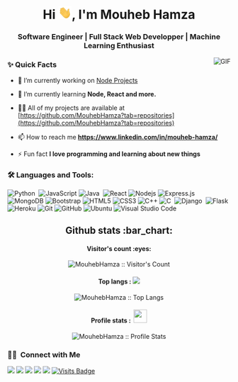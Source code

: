 <h1 align="center">Hi <img src="https://raw.githubusercontent.com/ABSphreak/ABSphreak/master/gifs/Hi.gif" width="30px">, I'm Mouheb Hamza</h1>
<h3 align="center">Software Engineer | Full Stack Web Developper  | Machine Learning Enthusiast</h3>


  <img align="right" alt="GIF" src="https://media.giphy.com/media/MC6eSuC3yypCU/giphy.gif" />
  
### ✨ Quick Facts
- 🔭 I’m currently working on [Node Projects](https://github.com/MouhebHamza/MouhebHamza)

- 🌱 I’m currently learning **Node, React and more.**

- 👨‍💻 All of my projects are available at [https://github.com/MouhebHamza?tab=repositories](https://github.com/MouhebHamza?tab=repositories)

- 📫 How to reach me **https://www.linkedin.com/in/mouheb-hamza/**

- ⚡ Fun fact **I love programming and learning about new things**



### 🛠️ Languages and Tools:

![Python](https://img.shields.io/badge/-Python-05122A?style=flat&logo=python)&nbsp;
![JavaScript](https://img.shields.io/badge/-JavaScript-black?style=flat-square&logo=javascript)
![Java](https://img.shields.io/badge/-Java-05122A?style=flat&logo=Java&logoColor=FFA518)&nbsp;
![React](https://img.shields.io/badge/-React-black?style=flat-square&logo=react)
![Nodejs](https://img.shields.io/badge/-Nodejs-black?style=flat-square&logo=Node.js)
![Express.js](https://img.shields.io/badge/-Express-black?style=flat-square&logo=expressjs)
![MongoDB](https://img.shields.io/badge/-MongoDB-black?style=flat-square&logo=mongodb)
![Bootstrap](https://img.shields.io/badge/-Bootstrap-black?style=flat-square&logo=bootstrap)
![HTML5](https://img.shields.io/badge/-HTML5-black?style=flat-square&logo=html5&logoColor=white)
![CSS3](https://img.shields.io/badge/-CSS3-black?style=flat-square&logo=css3)
![C++](https://img.shields.io/badge/-C++-black?style=flat-square&logo=c)
![C](https://img.shields.io/badge/-C-05122A?style=flat&logo=C&logoColor=A8B9CC)&nbsp;
![Django](https://img.shields.io/badge/-Django-05122A?style=flat&logo=django&logoColor=092E20)&nbsp;
![Flask](https://img.shields.io/badge/-Flask-05122A?style=flat&logo=flask)&nbsp;
![Heroku](https://img.shields.io/badge/-Heroku-black?style=flat-square&logo=heroku)
![Git](https://img.shields.io/badge/-Git-black?style=flat-square&logo=git)
![GitHub](https://img.shields.io/badge/-GitHub-black?style=flat-square&logo=github)
![Ubuntu](https://img.shields.io/badge/-Ubuntu-black?style=flat-square&logo=ubuntu)
![Visual Studio Code](https://img.shields.io/badge/-Visual%20Studio%20Code-05122A?style=flat&logo=visual-studio-code&logoColor=007ACC)&nbsp;




<h2 align="center">Github stats :bar_chart:</h2>

<h4 align="center">Visitor's count :eyes:</h4>

<p align="center"><img src="https://profile-counter.glitch.me/{MouhebHamza}/count.svg" alt="MouhebHamza :: Visitor's Count" /></p>

<h4 align="center">Top langs :&nbsp;<img src="https://media.giphy.com/media/ObNTw8Uzwy6KQ/giphy.gif" width="30px"></h4>

<p align="center"><img src="https://github-readme-stats.vercel.app/api/top-langs/?username=MouhebHamza&langs_count=10&theme=tokyonight&layout=compact" alt="MouhebHamza :: Top Langs" /></p>

<h4 align="center">Profile stats :&nbsp; <img src="https://cultofthepartyparrot.com/parrots/hd/githubparrot.gif" width="30" height="30"/></h4>

<p align="center"><img src="https://github-readme-stats.vercel.app/api?username=MouhebHamza&show_icons=true&theme=synthwave" alt="MouhebHamza :: Profile Stats" /></p>



### 🤝🏻 &nbsp;Connect with Me

<p align = "center">
 
[<img src ="https://img.shields.io/badge/portfolio-%23.svg?&style=for-the-badge&logo=&logoColor=white%22">](https://github.com/MouhebHamza)
[<img src="https://img.shields.io/badge/twitter-%231DA1F2.svg?&style=for-the-badge&logo=twitter&logoColor=white" />](https://twitter.com/) 
[<img src="https://img.shields.io/badge/linkedin-%230077B5.svg?&style=for-the-badge&logo=linkedin&logoColor=white" />](https://www.linkedin.com/in/mouheb-hamza/)
[<img src = "https://img.shields.io/badge/instagram-%23E4405F.svg?&style=for-the-badge&logo=instagram&logoColor=white">](https://www.instagram.com/mouheb_hamza/)
[<img src="https://img.shields.io/badge/facebook-%231877F2.svg?&style=for-the-badge&logo=facebook&logoColor=white" />](https://www.facebook.com/mouheb.hamza1/) 
[![Visits Badge](https://badges.pufler.dev/visits/MouhebHamza/MouhebHamza?style=for-the-badge)](https://github.com/MouhebHamza)

</p>
